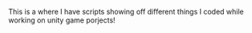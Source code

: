 This is a where I have scripts showing off different things I coded while working on unity game porjects!
